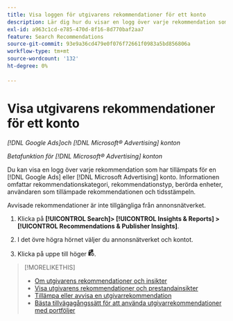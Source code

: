 ```yaml
---
title: Visa loggen för utgivarens rekommendationer för ett konto
description: Lär dig hur du visar en logg över varje rekommendation som har tillämpats på en [!DNL Google Ads] eller [!DNL Microsoft Advertising] konto.
exl-id: a963c1cd-e785-470d-8f16-8d770baf2aa7
feature: Search Recommendations
source-git-commit: 93e9a36cd479e0f076f72661f0983a5bd856806a
workflow-type: tm+mt
source-wordcount: '132'
ht-degree: 0%

---
```


# Visa utgivarens rekommendationer för ett konto

*[!DNL Google Ads]och [!DNL Microsoft® Advertising] konton*

*Betafunktion för [!DNL Microsoft® Advertising] konton*

Du kan visa en logg över varje rekommendation som har tillämpats för en [!DNL Google Ads] eller [!DNL Microsoft Advertising] konto. Informationen omfattar rekommendationskategori, rekommendationstyp, berörda enheter, användaren som tillämpade rekommendationen och tidsstämpeln.

Avvisade rekommendationer är inte tillgängliga från annonsnätverket.

1. Klicka på **[!UICONTROL Search]> [!UICONTROL Insights & Reports] >[!UICONTROL Recommendations & Publisher Insights]**.

1. I det övre högra hörnet väljer du annonsnätverket och kontot.

1. Klicka på uppe till höger ![Rekommendationsloggar](/help/search-social-commerce/assets/recommendations-log-view.png "Rekommendationsloggar").

>[!MORELIKETHIS]
>
>* [Om utgivarens rekommendationer och insikter](recommendation-support.md)
>* [Visa utgivarens rekommendationer och prestandainsikter](recommendation-view.md)
>* [Tillämpa eller avvisa en utgivarrekommendation](recommendation-apply-dismiss.md)
>* [Bästa tillvägagångssätt för att använda utgivarrekommendationer med portföljer](recommendation-best-practices.md)
